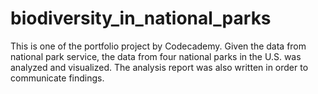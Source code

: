 # biodiversity_in_national_parks
This is one of the portfolio project by Codecademy. Given the data from national park service, the data from four national parks in the U.S. was analyzed and visualized. The analysis report was also written in order to communicate findings.
